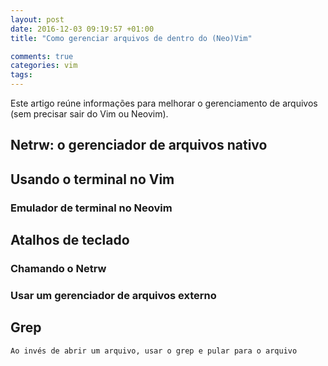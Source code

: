 ```yaml
---
layout: post
date: 2016-12-03 09:19:57 +01:00
title: "Como gerenciar arquivos de dentro do (Neo)Vim"

comments: true
categories: vim
tags: 
---
```


Este artigo reúne informações para melhorar o gerenciamento de arquivos (sem
precisar  sair do Vim ou Neovim).

## Netrw: o gerenciador de arquivos nativo

## Usando o terminal no Vim


### Emulador de terminal no Neovim

## Atalhos de teclado

### Chamando o Netrw

### Usar um gerenciador de arquivos externo

## Grep
    Ao invés de abrir um arquivo, usar o grep e pular para o arquivo
